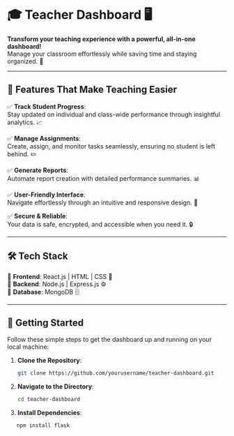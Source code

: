 # 🎓 **Teacher Dashboard** 🖥️  

**Transform your teaching experience with a powerful, all-in-one dashboard!**  
Manage your classroom effortlessly while saving time and staying organized. 🚀  

---

## 🌟 **Features That Make Teaching Easier**  

✅ **Track Student Progress**:  
Stay updated on individual and class-wide performance through insightful analytics. 📈  

✅ **Manage Assignments**:  
Create, assign, and monitor tasks seamlessly, ensuring no student is left behind. ✏️  

✅ **Generate Reports**:  
Automate report creation with detailed performance summaries. 📊  

✅ **User-Friendly Interface**:  
Navigate effortlessly through an intuitive and responsive design. 🧭  

✅ **Secure & Reliable**:  
Your data is safe, encrypted, and accessible when you need it. 🔒  

---

## 🛠️ **Tech Stack**  

🔹 **Frontend**: React.js | HTML | CSS 🎨  
🔹 **Backend**: Node.js | Express.js ⚙️  
🔹 **Database**: MongoDB 🗄️  

---

## 🚀 **Getting Started**  

Follow these simple steps to get the dashboard up and running on your local machine:  

1. **Clone the Repository**:  
   ```bash  
   git clone https://github.com/yourusername/teacher-dashboard.git  
2. **Navigate to the Directory**:
   ```bash
   cd teacher-dashboard  
3. **Install Dependencies**:
```bash
   npm install flask



